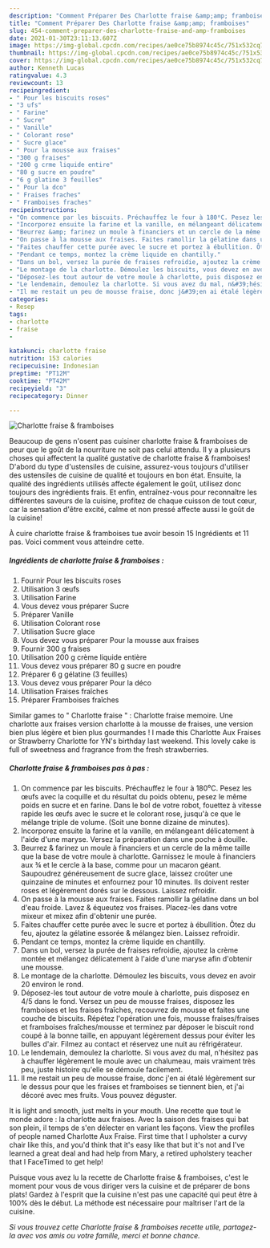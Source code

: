 ```yaml
---
description: "Comment Préparer Des Charlotte fraise &amp;amp; framboises"
title: "Comment Préparer Des Charlotte fraise &amp;amp; framboises"
slug: 454-comment-preparer-des-charlotte-fraise-and-amp-framboises
date: 2021-01-30T23:11:13.607Z
image: https://img-global.cpcdn.com/recipes/ae0ce75b8974c45c/751x532cq70/charlotte-fraise-framboises-photo-principale-de-la-recette.jpg
thumbnail: https://img-global.cpcdn.com/recipes/ae0ce75b8974c45c/751x532cq70/charlotte-fraise-framboises-photo-principale-de-la-recette.jpg
cover: https://img-global.cpcdn.com/recipes/ae0ce75b8974c45c/751x532cq70/charlotte-fraise-framboises-photo-principale-de-la-recette.jpg
author: Kenneth Lucas
ratingvalue: 4.3
reviewcount: 13
recipeingredient:
- " Pour les biscuits roses"
- "3 ufs"
- " Farine"
- " Sucre"
- " Vanille"
- " Colorant rose"
- " Sucre glace"
- " Pour la mousse aux fraises"
- "300 g fraises"
- "200 g crme liquide entire"
- "80 g sucre en poudre"
- "6 g glatine 3 feuilles"
- " Pour la dco"
- " Fraises fraches"
- " Framboises fraches"
recipeinstructions:
- "On commence par les biscuits. Préchauffez le four à 180⁰C. Pesez les œufs avec la coquille et du résultat du poids obtenu, pesez le même poids en sucre et en farine. Dans le bol de votre robot, fouettez à vitesse rapide les œufs avec le sucre et le colorant rose, jusqu&#39;à ce que le mélange triple de volume. (Soit une bonne dizaine de minutes)."
- "Incorporez ensuite la farine et la vanille, en mélangeant délicatement à l&#39;aide d&#39;une maryse. Versez la préparation dans une poche à douille."
- "Beurrez &amp; farinez un moule à financiers et un cercle de la même taille que la base de votre moule à charlotte. Garnissez le moule à financiers aux ¾ et le cercle à la base, comme pour un macaron géant. Saupoudrez généreusement de sucre glace, laissez croûter une quinzaine de minutes et enfournez pour 10 minutes. Ils doivent rester roses et légèrement dorés sur le dessous. Laissez refroidir."
- "On passe à la mousse aux fraises. Faites ramollir la gélatine dans un bol d&#39;eau froide. Lavez &amp; équeutez vos fraises. Placez-les dans votre mixeur et mixez afin d&#39;obtenir une purée."
- "Faites chauffer cette purée avec le sucre et portez à ébullition. Ôtez du feu, ajoutez la gélatine essorée &amp; mélangez bien. Laissez refroidir."
- "Pendant ce temps, montez la crème liquide en chantilly."
- "Dans un bol, versez la purée de fraises refroidie, ajoutez la crème montée et mélangez délicatement à l&#39;aide d&#39;une maryse afin d&#39;obtenir une mousse."
- "Le montage de la charlotte. Démoulez les biscuits, vous devez en avoir 20 environ le rond."
- "Déposez-les tout autour de votre moule à charlotte, puis disposez en 4/5 dans le fond. Versez un peu de mousse fraises, disposez les framboises et les fraises fraîches, recouvrez de mousse et faites une couche de biscuits. Répétez l&#39;opération une fois, mousse fraises/fraises et framboises fraîches/mousse et terminez par déposer le biscuit rond coupé à la bonne taille, en appuyant légèrement dessus pour éviter les bulles d&#39;air. Filmez au contact et réservez une nuit au réfrigérateur."
- "Le lendemain, demoulez la charlotte. Si vous avez du mal, n&#39;hésitez pas à chauffer légèrement le moule avec un chalumeau, mais vraiment très peu, juste histoire qu&#39;elle se démoule facilement."
- "Il me restait un peu de mousse fraise, donc j&#39;en ai étalé légèrement sur le dessus pour que les fraises et framboises se tiennent bien, et j&#39;ai décoré avec mes fruits. Vous pouvez déguster."
categories:
- Resep
tags:
- charlotte
- fraise
- 

katakunci: charlotte fraise  
nutrition: 153 calories
recipecuisine: Indonesian
preptime: "PT12M"
cooktime: "PT42M"
recipeyield: "3"
recipecategory: Dinner

---
```



![Charlotte fraise &amp; framboises](https://img-global.cpcdn.com/recipes/ae0ce75b8974c45c/751x532cq70/charlotte-fraise-framboises-photo-principale-de-la-recette.jpg)

Beaucoup de gens n'osent pas cuisiner charlotte fraise &amp; framboises de peur que le goût de la nourriture ne soit pas celui attendu. Il y a plusieurs choses qui affectent la qualité gustative de charlotte fraise &amp; framboises! D'abord du type d'ustensiles de cuisine, assurez-vous toujours d'utiliser des ustensiles de cuisine de qualité et toujours en bon état. Ensuite, la qualité des ingrédients utilisés affecte également le goût, utilisez donc toujours des ingrédients frais. Et enfin, entraînez-vous pour reconnaître les différentes saveurs de la cuisine, profitez de chaque cuisson de tout cœur, car la sensation d'être excité, calme et non pressé affecte aussi le goût de la cuisine!

<!--inarticleads1-->

À cuire charlotte fraise &amp; framboises tue avoir besoin 15 Ingrédients et 11 pas. Voici comment vous atteindre cette.

##### Ingrédients de charlotte fraise &amp; framboises :

1. Fournir  Pour les biscuits roses
1. Utilisation 3 œufs
1. Utilisation  Farine
1. Vous devez vous préparer  Sucre
1. Préparer  Vanille
1. Utilisation  Colorant rose
1. Utilisation  Sucre glace
1. Vous devez vous préparer  Pour la mousse aux fraises
1. Fournir 300 g fraises
1. Utilisation 200 g crème liquide entière
1. Vous devez vous préparer 80 g sucre en poudre
1. Préparer 6 g gélatine (3 feuilles)
1. Vous devez vous préparer  Pour la déco
1. Utilisation  Fraises fraîches
1. Préparer  Framboises fraîches


Similar games to &#34; Charlotte fraise &#34; : Charlotte fraise memoire. Une charlotte aux fraises version charlotte à la mousse de fraises, une version bien plus légère et bien plus gourmandes ! I made this Charlotte Aux Fraises or Strawberry Charlotte for YN&#39;s birthday last weekend. This lovely cake is full of sweetness and fragrance from the fresh strawberries. 

<!--inarticleads2-->

##### Charlotte fraise &amp; framboises pas à pas :

1. On commence par les biscuits. Préchauffez le four à 180⁰C. Pesez les œufs avec la coquille et du résultat du poids obtenu, pesez le même poids en sucre et en farine. Dans le bol de votre robot, fouettez à vitesse rapide les œufs avec le sucre et le colorant rose, jusqu&#39;à ce que le mélange triple de volume. (Soit une bonne dizaine de minutes).
1. Incorporez ensuite la farine et la vanille, en mélangeant délicatement à l&#39;aide d&#39;une maryse. Versez la préparation dans une poche à douille.
1. Beurrez &amp; farinez un moule à financiers et un cercle de la même taille que la base de votre moule à charlotte. Garnissez le moule à financiers aux ¾ et le cercle à la base, comme pour un macaron géant. Saupoudrez généreusement de sucre glace, laissez croûter une quinzaine de minutes et enfournez pour 10 minutes. Ils doivent rester roses et légèrement dorés sur le dessous. Laissez refroidir.
1. On passe à la mousse aux fraises. Faites ramollir la gélatine dans un bol d&#39;eau froide. Lavez &amp; équeutez vos fraises. Placez-les dans votre mixeur et mixez afin d&#39;obtenir une purée.
1. Faites chauffer cette purée avec le sucre et portez à ébullition. Ôtez du feu, ajoutez la gélatine essorée &amp; mélangez bien. Laissez refroidir.
1. Pendant ce temps, montez la crème liquide en chantilly.
1. Dans un bol, versez la purée de fraises refroidie, ajoutez la crème montée et mélangez délicatement à l&#39;aide d&#39;une maryse afin d&#39;obtenir une mousse.
1. Le montage de la charlotte. Démoulez les biscuits, vous devez en avoir 20 environ le rond.
1. Déposez-les tout autour de votre moule à charlotte, puis disposez en 4/5 dans le fond. Versez un peu de mousse fraises, disposez les framboises et les fraises fraîches, recouvrez de mousse et faites une couche de biscuits. Répétez l&#39;opération une fois, mousse fraises/fraises et framboises fraîches/mousse et terminez par déposer le biscuit rond coupé à la bonne taille, en appuyant légèrement dessus pour éviter les bulles d&#39;air. Filmez au contact et réservez une nuit au réfrigérateur.
1. Le lendemain, demoulez la charlotte. Si vous avez du mal, n&#39;hésitez pas à chauffer légèrement le moule avec un chalumeau, mais vraiment très peu, juste histoire qu&#39;elle se démoule facilement.
1. Il me restait un peu de mousse fraise, donc j&#39;en ai étalé légèrement sur le dessus pour que les fraises et framboises se tiennent bien, et j&#39;ai décoré avec mes fruits. Vous pouvez déguster.


It is light and smooth, just melts in your mouth. Une recette que tout le monde adore : la charlotte aux fraises. Avec la saison des fraises qui bat son plein, il temps de s&#39;en délecter en variant les façons. View the profiles of people named Charlotte Aux Fraise. First time that I upholster a curvy chair like this, and you&#39;d think that it&#39;s easy like that but it&#39;s not and I&#39;ve learned a great deal and had help from Mary, a retired upholstery teacher that I FaceTimed to get help! 

<!--inarticleads1-->

<p>
Puisque vous avez lu la recette de Charlotte fraise &amp; framboises, c'est le moment pour vous de vous diriger vers la cuisine et de préparer de bons plats! Gardez à l'esprit que la cuisine n'est pas une capacité qui peut être à 100% dès le début. La méthode est nécessaire pour maîtriser l'art de la cuisine.
</p>

<p>
<i>Si vous trouvez cette Charlotte fraise &amp; framboises recette utile, partagez-la avec vos amis ou votre famille, merci et bonne chance.</i>
</p>
